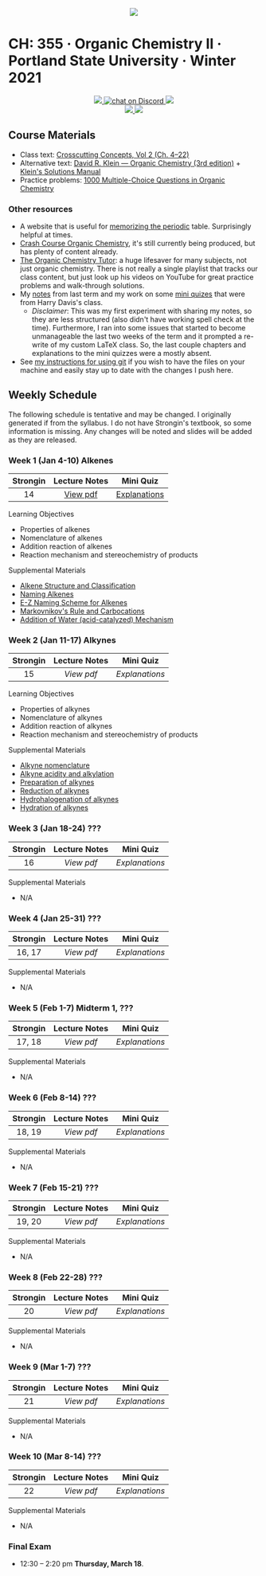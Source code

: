  <p align="center">
    <a title="Join CH: 335 Discord Server 🥳" href="https://discord.gg/xgS9NMVyRY">
    <img src="../assets/images/ch-335.ico">
    </a>
</p>

# CH: 355 · Organic Chemistry II · Portland State University · Winter 2021

 <p align="center">
    <a title="View class syllabus" href="organic-chemistry-II-W21.pdf">
    <img src="https://img.shields.io/badge/CH: 355-Syllabus-informational?logo=adobe-acrobat-reader" >
    </a>
    <a title="Join CH: 335 Discord server 🥳" href="https://discord.gg/xgS9NMVyRY">
    <img src="https://img.shields.io/discord/760937229798604850?logo=discord"
   alt="chat on Discord">
    </a>
    <a title="View my older notes" href="ch-334/org-chem.pdf">
    <img src="https://img.shields.io/badge/Review Notes-CH 334-informational?logo=latex" >
    </a>
    <br>
    <a title="View my notes" href="ch-335.pdf">
    <img src="https://img.shields.io/badge/Notes-Week 1 Done-sucess?logo=latex" >
    </a>
    <a title="View my mini quiz explanations" href="mini-quiz.pdf">
    <img src="https://img.shields.io/badge/Mini Quiz-Week 1 Done-success?logo=latex" >
    </a>
</p>

## **Course Materials**

- Class text: [Crosscutting Concepts, Vol 2 (Ch. 4&ndash;22)](https://www.grlcontent.com/)
- Alternative text: [David R. Klein &mdash; Organic Chemistry (3rd edition)](https://1lib.us/book/2929062/c615a5) + [Klein's Solutions Manual](https://1lib.us/book/3515143/0b1300)
- Practice problems: [1000 Multiple-Choice Questions in Organic Chemistry](https://1lib.us/book/5342108/844e92)

### Other resources

- A website that is useful for [memorizing the periodic](https://online.seterra.com/en-an/vgp/3824) table. Surprisingly helpful at times.
- [Crash Course Organic Chemistry](https://www.youtube.com/playlist?list=PL8dPuuaLjXtONguuhLdVmq0HTKS0jksS4), it's still currently being produced, but has plenty of content already.
- [The Organic Chemistry Tutor](https://www.youtube.com/c/TheOrganicChemistryTutor/featured): a huge lifesaver for many subjects, not just organic chemistry. There is not really a single playlist that tracks our class content, but just look up his videos on YouTube for great practice problems and walk-through solutions.
- My [notes](ch-334/org-chem.pdf) from last term and my work on some [mini quizes](ch-334/apres-lecture-quiz.pdf) that were from Harry Davis's class.
  - _Disclaimer_: This was my first experiment with sharing my notes, so they are less structured (also didn't have working spell check at the time). Furthermore, I ran into some issues that started to become unmanageable the last two weeks of the term and it prompted a re-write of my custom LaTeX class. So, the last couple chapters and explanations to the mini quizzes were a mostly absent.
- See [my instructions for using git](https://github.com/cullyn-inverba/notes#using-git) if you wish to have the files on your machine and easily stay up to date with the changes I push here.

## **Weekly Schedule**

The following schedule is tentative and may be changed. I originally generated if from the syllabus. I do not have Strongin's textbook, so some information is missing. Any changes will be noted and slides will be added as they are released.

### **Week 1** (Jan 4-10) **Alkenes**

| Strongin |     Lecture Notes      |           Mini Quiz           |
| :------: | :--------------------: | :---------------------------: |
|    14    | [View pdf](ch-335.pdf) | [Explanations](mini-quiz.pdf) |

Learning Objectives

- Properties of alkenes
- Nomenclature of alkenes
- Addition reaction of alkenes
- Reaction mechanism and stereochemistry of products

Supplemental Materials

- [Alkene Structure and Classification](https://www.khanacademy.org/science/organic-chemistry/alkenes-alkynes/naming-alkenes-jay/v/alkene-intro-and-stability "Khan Academy")
- [Naming Alkenes](https://www.khanacademy.org/science/organic-chemistry/alkenes-alkynes/naming-alkenes/v/naming-alkenes-examples "Khan Academy")
- [E-Z Naming Scheme for Alkenes](https://www.khanacademy.org/science/organic-chemistry/alkenes-alkynes/naming-alkenes/v/cis-trans-and-e-z-naming-scheme-for-alkenes "Khan Academy")
- [Markovnikov's Rule and Carbocations](https://www.khanacademy.org/science/organic-chemistry/alkenes-alkynes/alkene-reactions/v/markovnikov-s-rule-and-carbocations "Khan Academy")
- [Addition of Water (acid-catalyzed) Mechanism](https://www.khanacademy.org/science/organic-chemistry/alkenes-alkynes/alkene-reactions/v/addition-of-water-acid-catalyzed-mechanism "Khan Academy")
  <br>

### **Week 2** (Jan 11-17) **Alkynes**

| Strongin | Lecture Notes |   Mini Quiz    |
| :------: | :-----------: | :------------: |
|    15    |  _View pdf_   | _Explanations_ |

Learning Objectives

- Properties of alkynes
- Nomenclature of alkynes
- Addition reaction of alkynes
- Reaction mechanism and stereochemistry of products

Supplemental Materials

- [Alkyne nomenclature](https://www.khanacademy.org/science/organic-chemistry/alkenes-alkynes/naming-preparation-alkynes/v/alkyne-nomenclature)
- [Alkyne acidity and alkylation](https://www.khanacademy.org/science/organic-chemistry/alkenes-alkynes/naming-preparation-alkynes/v/alkyne-acidity-and-alkylation)
- [Preparation of alkynes](https://www.khanacademy.org/science/organic-chemistry/alkenes-alkynes/naming-preparation-alkynes/v/preparation-of-alkynes)
- [Reduction of alkynes](https://www.khanacademy.org/science/organic-chemistry/alkenes-alkynes/alkyne-reactions/v/reduction-of-alkynes)
- [Hydrohalogenation of alkynes](https://www.khanacademy.org/science/organic-chemistry/alkenes-alkynes/alkyne-reactions/v/hydrohalogenation-of-alkynes)
- [Hydration of alkynes](https://www.khanacademy.org/science/organic-chemistry/alkenes-alkynes/alkyne-reactions/v/hydration-of-alkynes)

### **Week 3** (Jan 18-24) **???**

| Strongin | Lecture Notes |   Mini Quiz    |
| :------: | :-----------: | :------------: |
|    16    |  _View pdf_   | _Explanations_ |

Supplemental Materials

- N/A
  <br>

### **Week 4** (Jan 25-31) **???**

| Strongin | Lecture Notes |   Mini Quiz    |
| :------: | :-----------: | :------------: |
|  16, 17  |  _View pdf_   | _Explanations_ |

Supplemental Materials

- N/A
  <br>

### **Week 5** (Feb 1-7) **Midterm 1, ???**

| Strongin | Lecture Notes |   Mini Quiz    |
| :------: | :-----------: | :------------: |
|  17, 18  |  _View pdf_   | _Explanations_ |

Supplemental Materials

- N/A
  <br>

### **Week 6** (Feb 8-14) **???**

| Strongin | Lecture Notes |   Mini Quiz    |
| :------: | :-----------: | :------------: |
|  18, 19  |  _View pdf_   | _Explanations_ |

Supplemental Materials

- N/A
  <br>

### **Week 7** (Feb 15-21) **???**

| Strongin | Lecture Notes |   Mini Quiz    |
| :------: | :-----------: | :------------: |
|  19, 20  |  _View pdf_   | _Explanations_ |

Supplemental Materials

- N/A
  <br>

### **Week 8** (Feb 22-28) **???**

| Strongin | Lecture Notes |   Mini Quiz    |
| :------: | :-----------: | :------------: |
|    20    |  _View pdf_   | _Explanations_ |

Supplemental Materials

- N/A
  <br>

### **Week 9** (Mar 1-7) **???**

| Strongin | Lecture Notes |   Mini Quiz    |
| :------: | :-----------: | :------------: |
|    21    |  _View pdf_   | _Explanations_ |

Supplemental Materials

- N/A
  <br>

### **Week 10** (Mar 8-14) **???**

| Strongin | Lecture Notes |   Mini Quiz    |
| :------: | :-----------: | :------------: |
|    22    |  _View pdf_   | _Explanations_ |

Supplemental Materials

- N/A
  <br>

### **Final Exam**

- 12:30 &ndash; 2:20 pm **Thursday, March 18**.

<br>
